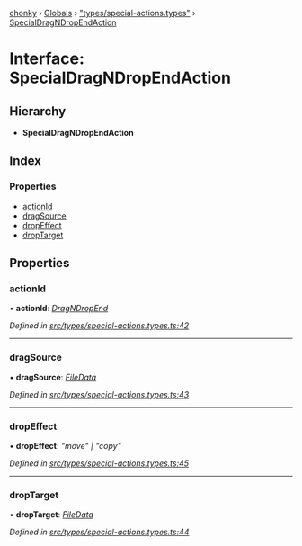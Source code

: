 [chonky](../README.md) › [Globals](../globals.md) › ["types/special-actions.types"](../modules/_types_special_actions_types_.md) › [SpecialDragNDropEndAction](_types_special_actions_types_.specialdragndropendaction.md)

# Interface: SpecialDragNDropEndAction

## Hierarchy

* **SpecialDragNDropEndAction**

## Index

### Properties

* [actionId](_types_special_actions_types_.specialdragndropendaction.md#actionid)
* [dragSource](_types_special_actions_types_.specialdragndropendaction.md#dragsource)
* [dropEffect](_types_special_actions_types_.specialdragndropendaction.md#dropeffect)
* [dropTarget](_types_special_actions_types_.specialdragndropendaction.md#droptarget)

## Properties

###  actionId

• **actionId**: *[DragNDropEnd](../enums/_types_special_actions_types_.specialaction.md#dragndropend)*

*Defined in [src/types/special-actions.types.ts:42](https://github.com/TimboKZ/Chonky/blob/ce1f2d4/src/types/special-actions.types.ts#L42)*

___

###  dragSource

• **dragSource**: *[FileData](_types_files_types_.filedata.md)*

*Defined in [src/types/special-actions.types.ts:43](https://github.com/TimboKZ/Chonky/blob/ce1f2d4/src/types/special-actions.types.ts#L43)*

___

###  dropEffect

• **dropEffect**: *"move" | "copy"*

*Defined in [src/types/special-actions.types.ts:45](https://github.com/TimboKZ/Chonky/blob/ce1f2d4/src/types/special-actions.types.ts#L45)*

___

###  dropTarget

• **dropTarget**: *[FileData](_types_files_types_.filedata.md)*

*Defined in [src/types/special-actions.types.ts:44](https://github.com/TimboKZ/Chonky/blob/ce1f2d4/src/types/special-actions.types.ts#L44)*
